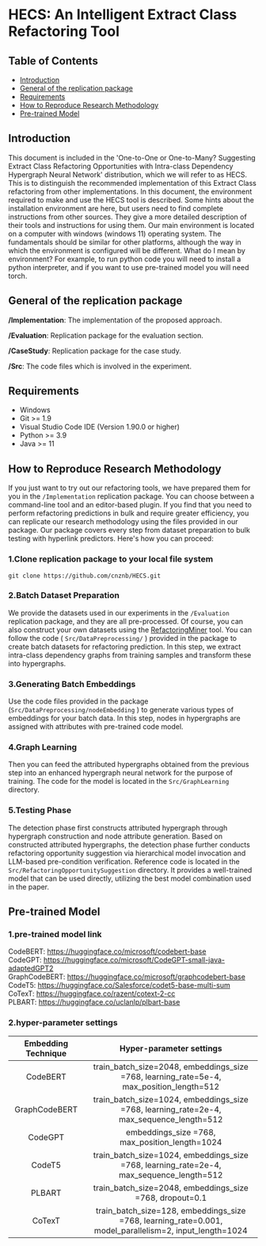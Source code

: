 # HECS: An Intelligent Extract Class Refactoring Tool

## Table of Contents

- [Introduction](#Introduction)
- [General of the replication package](#Generalof-the-replication-package)
- [Requirements](#Requirements)
- [How to Reproduce Research Methodology](#How-to-Reproduce-Research-Methodology)
- [Pre-trained Model](#Pre-trained-Model)

## Introduction

This document is included in the 'One-to-One or One-to-Many? Suggesting Extract Class Refactoring Opportunities with Intra-class Dependency Hypergraph Neural Network' distribution, which we will refer to as HECS. This is to distinguish the recommended implementation of this Extract Class refactoring from other implementations. In this document, the environment required to make and use the HECS tool is described. Some hints about the installation environment are here, but users need to find complete instructions from other sources. They give a more detailed description of their tools and instructions for using them. Our main environment is located on a computer with windows (windows 11) operating system. The fundamentals should be similar for other platforms, although the way in which the environment is configured will be different. What do I mean by environment? For example, to run python code you will need to install a python interpreter, and if you want to use pre-trained model you will need torch.

## General of the replication package

**/Implementation**: The implementation of the proposed approach.

**/Evaluation**: Replication package for the evaluation section.

**/CaseStudy**: Replication package for the case study.

**/Src**: The code files which is involved in the experiment.

## Requirements

- Windows
- Git >= 1.9
- Visual Studio Code IDE (Version 1.90.0 or higher)
- Python >= 3.9
- Java >= 11

## How to Reproduce Research Methodology

If you just want to try out our refactoring tools, we have prepared them for you in the `/Implementation` replication package. You can choose between a command-line tool and an editor-based plugin. If you find that you need to perform refactoring predictions in bulk and require greater efficiency, you can replicate our research methodology using the files provided in our package. Our package covers every step from dataset preparation to bulk testing with hyperlink predictors. Here's how you can proceed:

###  1.Clone replication package to your local file system

```shell
git clone https://github.com/cnznb/HECS.git
```

###  2.Batch Dataset Preparation

We provide the datasets used in our experiments in the `/Evaluation` replication package, and they are all pre-processed. Of course, you can also construct your own datasets using the [RefactoringMiner](https://github.com/tsantalis/RefactoringMiner) tool. You can follow the code ( `Src/DataPreprocessing/` ) provided in the package to create batch datasets for refactoring prediction. In this step, we extract intra-class dependency graphs from training samples and transform these into hypergraphs.

###  3.Generating Batch Embeddings

Use the code files provided in the package (`Src/DataPreprocessing/nodeEmbedding`  ) to generate various types of embeddings for your batch data. In this step, nodes in hypergraphs are assigned with attributes with pre-trained code model.

###  4.Graph Learning

Then you can feed the attributed hypergraphs obtained from the previous step into an enhanced hypergraph neural network for the purpose of training. The code for the model is located in the `Src/GraphLearning` directory.

###  5.Testing Phase

The detection phase first constructs attributed hypergraph through hypergraph construction and node attribute generation. Based on constructed attributed hypergraphs, the detection phase further conducts refactoring opportunity suggestion via hierarchical model invocation and LLM-based pre-condition verification. Reference code is located in the `Src/RefactoringOpportunitySuggestion` directory. It provides a well-trained model that can be used directly, utilizing the best model combination used in the paper.

##  Pre-trained Model

###  1.pre-trained model link 
CodeBERT: https://huggingface.co/microsoft/codebert-base \
CodeGPT: https://huggingface.co/microsoft/CodeGPT-small-java-adaptedGPT2 \
GraphCodeBERT: https://huggingface.co/microsoft/graphcodebert-base \
CodeT5: https://huggingface.co/Salesforce/codet5-base-multi-sum \
CoTexT: https://huggingface.co/razent/cotext-2-cc \
PLBART: https://huggingface.co/uclanlp/plbart-base

###  2.hyper-parameter settings

| Embedding Technique |                   Hyper-parameter settings                   |
| :-----------------: | :----------------------------------------------------------: |
|      CodeBERT       | train\_batch\_size=2048, embeddings\_size =768, learning\_rate=5e-4, max\_position\_length=512 |
|    GraphCodeBERT    | train\_batch\_size=1024, embeddings\_size =768, learning\_rate=2e-4, max\_sequence\_length=512 |
|       CodeGPT       |      embeddings\_size =768, max\_position\_length=1024       |
|       CodeT5        | train\_batch\_size=1024, embeddings\_size =768, learning\_rate=2e-4, max\_sequence\_length=512 |
|       PLBART        | train\_batch\_size=2048, embeddings\_size =768, dropout=0.1  |
|       CoTexT        | train\_batch\_size=128, embeddings\_size =768, learning\_rate=0.001, model\_parallelism=2, input\_length=1024 |
